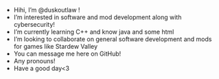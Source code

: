 - Hihi, I’m @duskoutlaw !
- I’m interested in software and mod development along with cybersecurity!
- I’m currently learning C++ and know java and some html
- I’m looking to collaborate on general software development and mods for games like Stardew Valley
- You can message me here on GitHub!
- Any pronouns!
- Have a good day<3

<!---
duskoutlaw/duskoutlaw is a ✨ special ✨ repository because its `README.md` (this file) appears on your GitHub profile.
You can click the Preview link to take a look at your changes.
--->
